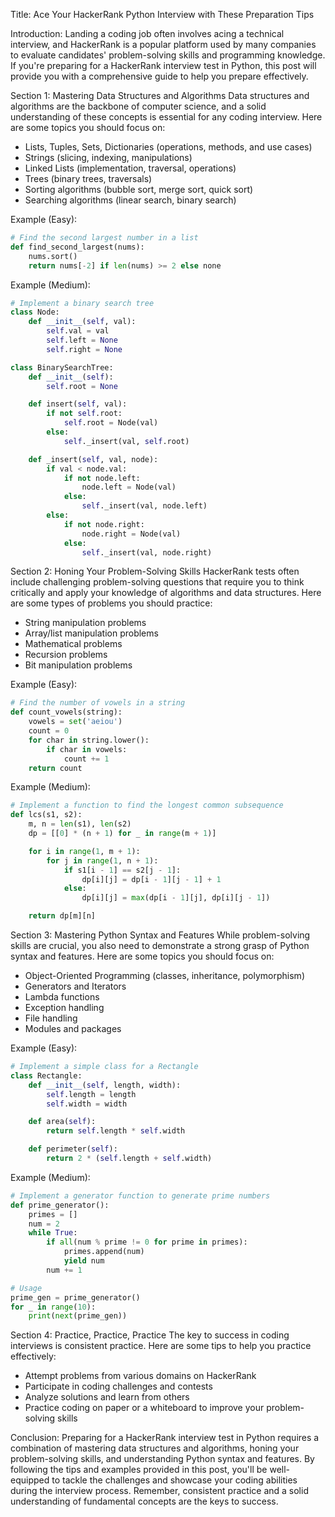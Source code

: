 Title: Ace Your HackerRank Python Interview with These Preparation Tips

Introduction:
Landing a coding job often involves acing a technical interview, and HackerRank is a popular platform used by many companies to evaluate candidates' problem-solving skills and programming knowledge. If you're preparing for a HackerRank interview test in Python, this post will provide you with a comprehensive guide to help you prepare effectively.

Section 1: Mastering Data Structures and Algorithms
Data structures and algorithms are the backbone of computer science, and a solid understanding of these concepts is essential for any coding interview. Here are some topics you should focus on:

- Lists, Tuples, Sets, Dictionaries (operations, methods, and use cases)
- Strings (slicing, indexing, manipulations)
- Linked Lists (implementation, traversal, operations)
- Trees (binary trees, traversals)
- Sorting algorithms (bubble sort, merge sort, quick sort)
- Searching algorithms (linear search, binary search)

Example (Easy):
```python
# Find the second largest number in a list
def find_second_largest(nums):
    nums.sort()
    return nums[-2] if len(nums) >= 2 else none
```

Example (Medium):
```python
# Implement a binary search tree
class Node:
    def __init__(self, val):
        self.val = val
        self.left = None
        self.right = None

class BinarySearchTree:
    def __init__(self):
        self.root = None

    def insert(self, val):
        if not self.root:
            self.root = Node(val)
        else:
            self._insert(val, self.root)

    def _insert(self, val, node):
        if val < node.val:
            if not node.left:
                node.left = Node(val)
            else:
                self._insert(val, node.left)
        else:
            if not node.right:
                node.right = Node(val)
            else:
                self._insert(val, node.right)
```

Section 2: Honing Your Problem-Solving Skills
HackerRank tests often include challenging problem-solving questions that require you to think critically and apply your knowledge of algorithms and data structures. Here are some types of problems you should practice:

- String manipulation problems
- Array/list manipulation problems
- Mathematical problems
- Recursion problems
- Bit manipulation problems

Example (Easy):
```python
# Find the number of vowels in a string
def count_vowels(string):
    vowels = set('aeiou')
    count = 0
    for char in string.lower():
        if char in vowels:
            count += 1
    return count
```

Example (Medium):
```python
# Implement a function to find the longest common subsequence
def lcs(s1, s2):
    m, n = len(s1), len(s2)
    dp = [[0] * (n + 1) for _ in range(m + 1)]

    for i in range(1, m + 1):
        for j in range(1, n + 1):
            if s1[i - 1] == s2[j - 1]:
                dp[i][j] = dp[i - 1][j - 1] + 1
            else:
                dp[i][j] = max(dp[i - 1][j], dp[i][j - 1])

    return dp[m][n]
```

Section 3: Mastering Python Syntax and Features
While problem-solving skills are crucial, you also need to demonstrate a strong grasp of Python syntax and features. Here are some topics you should focus on:

- Object-Oriented Programming (classes, inheritance, polymorphism)
- Generators and Iterators
- Lambda functions
- Exception handling
- File handling
- Modules and packages

Example (Easy):
```python
# Implement a simple class for a Rectangle
class Rectangle:
    def __init__(self, length, width):
        self.length = length
        self.width = width

    def area(self):
        return self.length * self.width

    def perimeter(self):
        return 2 * (self.length + self.width)
```

Example (Medium):
```python
# Implement a generator function to generate prime numbers
def prime_generator():
    primes = []
    num = 2
    while True:
        if all(num % prime != 0 for prime in primes):
            primes.append(num)
            yield num
        num += 1

# Usage
prime_gen = prime_generator()
for _ in range(10):
    print(next(prime_gen))
```

Section 4: Practice, Practice, Practice
The key to success in coding interviews is consistent practice. Here are some tips to help you practice effectively:

- Attempt problems from various domains on HackerRank
- Participate in coding challenges and contests
- Analyze solutions and learn from others
- Practice coding on paper or a whiteboard to improve your problem-solving skills

Conclusion:
Preparing for a HackerRank interview test in Python requires a combination of mastering data structures and algorithms, honing your problem-solving skills, and understanding Python syntax and features. By following the tips and examples provided in this post, you'll be well-equipped to tackle the challenges and showcase your coding abilities during the interview process. Remember, consistent practice and a solid understanding of fundamental concepts are the keys to success.